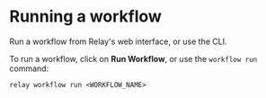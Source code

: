 # Running a workflow

Run a workflow from Relay's web interface, or use the CLI.

To run a workflow, click on **Run Workflow**, or use the `workflow run` command:

```
relay workflow run <WORKFLOW_NAME>
```

